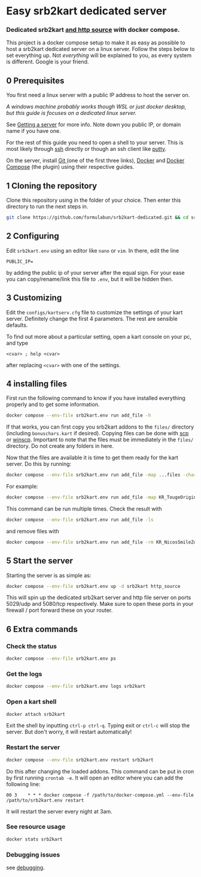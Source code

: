 # Easy srb2kart dedicated server

### Dedicated srb2kart <u>and http source</u> with docker compose.

This project is a docker compose setup to make it as easy as possible to host a srb2kart dedicated server on a linux server. Follow the steps below to set everything up. Not *everything* will be explained to you, as every system is different. Google is your friend.

## 0 Prerequisites

You first need a linux server with a public IP address to host the server on.

*A windows machine probably works though WSL or just docker desktop, but this guide is focuses on a dedicated linux server.*

See [Getting a server](./docs/getting-a-server.md) for more info. Note down you public IP, or domain name if you have one.

For the rest of this guide you need to open a shell to your server. This is most likely through [ssh](https://www.openssh.com/) directly or though an ssh client like [putty](https://putty.org/).

On the server, install [Git ](https://git-scm.com/downloads)(one of the first three links), [Docker](https://docs.docker.com/engine/install/) and [Docker Compose](https://docs.docker.com/compose/install/) (the plugin) using their respective guides.

## 1 Cloning the repository

Clone this repository using in the folder of your choice. Then enter this directory to run the next steps in.

```sh
git clone https://github.com/formulabun/srb2kart-dedicated.git && cd srb2kart-dedicated
```

## 2 Configuring

Edit `srb2kart.env` using an editor like `nano` or `vim`. In there, edit the line

```
PUBLIC_IP=
```

by adding the public ip of your server after the equal sign. For your ease you can copy/rename/link this file to `.env`, but it will be hidden then.

## 3 Customizing

Edit the `configs/kartserv.cfg` file to customize the settings of your kart server. Definitely change the first 4 parameters. The rest are sensible defaults.

To find out more about a particular setting, open a kart console on your pc, and type

```
<cvar> ; help <cvar>
```

after replacing `<cvar>` with one of the settings.

## 4 installing files

First run the following command to know if you have installed everything properly and to get some information.

```bash
docker compose --env-file srb2kart.env run add_file -h
```

If that works, you can first copy you srb2kart addons to the `files/` directory (including `bonuschars.kart` if desired). Copying files can be done with [scp](https://man.openbsd.org/scp.1) or [winscp](https://winscp.net/eng/index.php). Important to note that the files must be immediately in the `files/` directory. Do not create any folders in here.

Now that the files are available it is time to get them ready for the kart server. Do this by running:

```bash
docker compose --env-file srb2kart.env run add_file -map ...files -char ...files -mod ...files -custom num ...files
```

For example:

```bash
docker compose --env-file srb2kart.env run add_file -map KR_TougeOriginal_V1.pk3 KR_NicosSmileZone_v1.2.pk3 -char bonusfiles.kart -mod KL_HORNMOD-CE_V1.pk3 KL_AdvanceTricks-v1.pk3  -custom 00 KL_HOSTMOD_V16.pk3
```

This command can be run multiple times. Check the result with

```bash
docker compose --env-file srb2kart.env run add_file -ls
```

and remove files with

```bash
docker compose --env-file srb2kart.env run add_file -rm KR_NicosSmileZone_v1.2.pk3
```

## 5 Start the server

Starting the server is as simple as:

```bash
docker compose --env-file srb2kart.env up -d srb2kart http_source
```

This will spin up the dedicated srb2kart server and http file server on ports 5029/udp and 5080/tcp respectively. Make sure to open these ports in your firewall / port forward these on your router.

## 6 Extra commands

### Check the status

```bash
docker compose --env-file srb2kart.env ps
```

### Get the logs

```bash
docker compose --env-file srb2kart.env logs srb2kart
```

### Open a kart shell

```bash
docker attach srb2kart
```

Exit the shell by inputting `ctrl-p ctrl-q`. Typing exit or `ctrl-c` will stop the server. But don't worry, it will restart automatically!

### Restart the server

```bash
docker compose --env-file srb2kart.env restart srb2kart
```

Do this after changing the loaded addons. This command can be put in cron by first running `crontab -e`. It will open an editor where you can add the following line:

```
00 3    * * * docker compose -f /path/to/docker-compose.yml --env-file /path/to/srb2kart.env restart
```

It will restart the server every night at 3am.

### See resource usage

```bash
docker stats srb2kart
```

### Debugging issues

see [debugging](./docs/debugging.md).
